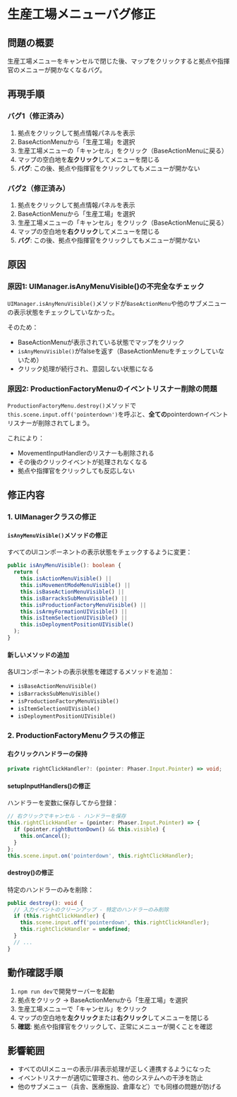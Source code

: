 # 生産工場メニューバグ修正

## 問題の概要
生産工場メニューをキャンセルで閉じた後、マップをクリックすると拠点や指揮官のメニューが開かなくなるバグ。

## 再現手順

### バグ1（修正済み）
1. 拠点をクリックして拠点情報パネルを表示
2. BaseActionMenuから「生産工場」を選択
3. 生産工場メニューの「キャンセル」をクリック（BaseActionMenuに戻る）
4. マップの空白地を**左クリック**してメニューを閉じる
5. **バグ**: この後、拠点や指揮官をクリックしてもメニューが開かない

### バグ2（修正済み）
1. 拠点をクリックして拠点情報パネルを表示
2. BaseActionMenuから「生産工場」を選択
3. 生産工場メニューの「キャンセル」をクリック（BaseActionMenuに戻る）
4. マップの空白地を**右クリック**してメニューを閉じる
5. **バグ**: この後、拠点や指揮官をクリックしてもメニューが開かない

## 原因

### 原因1: UIManager.isAnyMenuVisible()の不完全なチェック
`UIManager.isAnyMenuVisible()`メソッドが`BaseActionMenu`や他のサブメニューの表示状態をチェックしていなかった。

そのため：
- BaseActionMenuが表示されている状態でマップをクリック
- `isAnyMenuVisible()`がfalseを返す（BaseActionMenuをチェックしていないため）
- クリック処理が続行され、意図しない状態になる

### 原因2: ProductionFactoryMenuのイベントリスナー削除の問題
`ProductionFactoryMenu.destroy()`メソッドで`this.scene.input.off('pointerdown')`を呼ぶと、**全ての**pointerdownイベントリスナーが削除されてしまう。

これにより：
- MovementInputHandlerのリスナーも削除される
- その後のクリックイベントが処理されなくなる
- 拠点や指揮官をクリックしても反応しない

## 修正内容

### 1. UIManagerクラスの修正

#### `isAnyMenuVisible()`メソッドの修正
すべてのUIコンポーネントの表示状態をチェックするように変更：
```typescript
public isAnyMenuVisible(): boolean {
  return (
    this.isActionMenuVisible() ||
    this.isMovementModeMenuVisible() ||
    this.isBaseActionMenuVisible() ||
    this.isBarracksSubMenuVisible() ||
    this.isProductionFactoryMenuVisible() ||
    this.isArmyFormationUIVisible() ||
    this.isItemSelectionUIVisible() ||
    this.isDeploymentPositionUIVisible()
  );
}
```

#### 新しいメソッドの追加
各UIコンポーネントの表示状態を確認するメソッドを追加：
- `isBaseActionMenuVisible()`
- `isBarracksSubMenuVisible()`
- `isProductionFactoryMenuVisible()`
- `isItemSelectionUIVisible()`
- `isDeploymentPositionUIVisible()`

### 2. ProductionFactoryMenuクラスの修正

#### 右クリックハンドラーの保持
```typescript
private rightClickHandler?: (pointer: Phaser.Input.Pointer) => void;
```

#### setupInputHandlers()の修正
ハンドラーを変数に保存してから登録：
```typescript
// 右クリックでキャンセル - ハンドラーを保存
this.rightClickHandler = (pointer: Phaser.Input.Pointer) => {
  if (pointer.rightButtonDown() && this.visible) {
    this.onCancel();
  }
};
this.scene.input.on('pointerdown', this.rightClickHandler);
```

#### destroy()の修正
特定のハンドラーのみを削除：
```typescript
public destroy(): void {
  // 入力イベントのクリーンアップ - 特定のハンドラーのみ削除
  if (this.rightClickHandler) {
    this.scene.input.off('pointerdown', this.rightClickHandler);
    this.rightClickHandler = undefined;
  }
  // ...
}
```

## 動作確認手順
1. `npm run dev`で開発サーバーを起動
2. 拠点をクリック → BaseActionMenuから「生産工場」を選択
3. 生産工場メニューで「キャンセル」をクリック
4. マップの空白地を**左クリック**または**右クリック**してメニューを閉じる
5. **確認**: 拠点や指揮官をクリックして、正常にメニューが開くことを確認

## 影響範囲
- すべてのUIメニューの表示/非表示処理が正しく連携するようになった
- イベントリスナーが適切に管理され、他のシステムへの干渉を防止
- 他のサブメニュー（兵舎、医療施設、倉庫など）でも同様の問題が防げる
